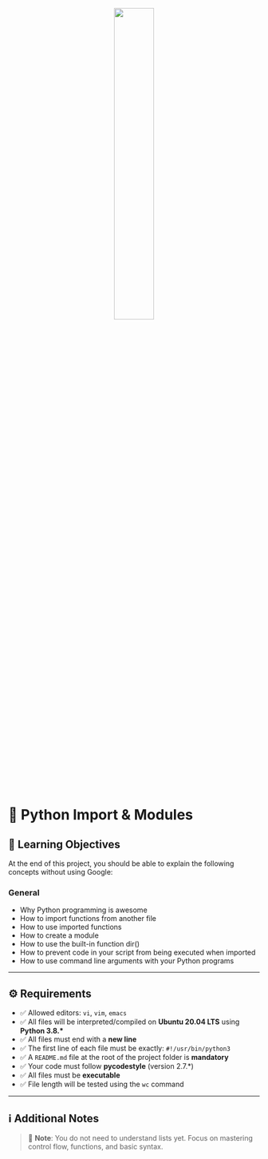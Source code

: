 <p align="center">
   <img src="https://github.com/user-attachments/assets/7d564981-cb81-43e7-819a-25ffcfc5bd72" width=40% height=40%/>
</p>


# 🐍 Python Import & Modules

## 🎯 Learning Objectives

At the end of this project, you should be able to explain the following concepts without using Google:

### General

- Why Python programming is awesome
- How to import functions from another file
- How to use imported functions
- How to create a module
- How to use the built-in function dir()
- How to prevent code in your script from being executed when imported
- How to use command line arguments with your Python programs

---

## ⚙️ Requirements

- ✅ Allowed editors: `vi`, `vim`, `emacs`
- ✅ All files will be interpreted/compiled on **Ubuntu 20.04 LTS** using **Python 3.8.\***
- ✅ All files must end with a **new line**
- ✅ The first line of each file must be exactly: `#!/usr/bin/python3`
- ✅ A `README.md` file at the root of the project folder is **mandatory**
- ✅ Your code must follow **pycodestyle** (version 2.7.\*)
- ✅ All files must be **executable**
- ✅ File length will be tested using the `wc` command

---

## ℹ️ Additional Notes

> 📝 **Note**: You do not need to understand lists yet.
> Focus on mastering control flow, functions, and basic syntax.


